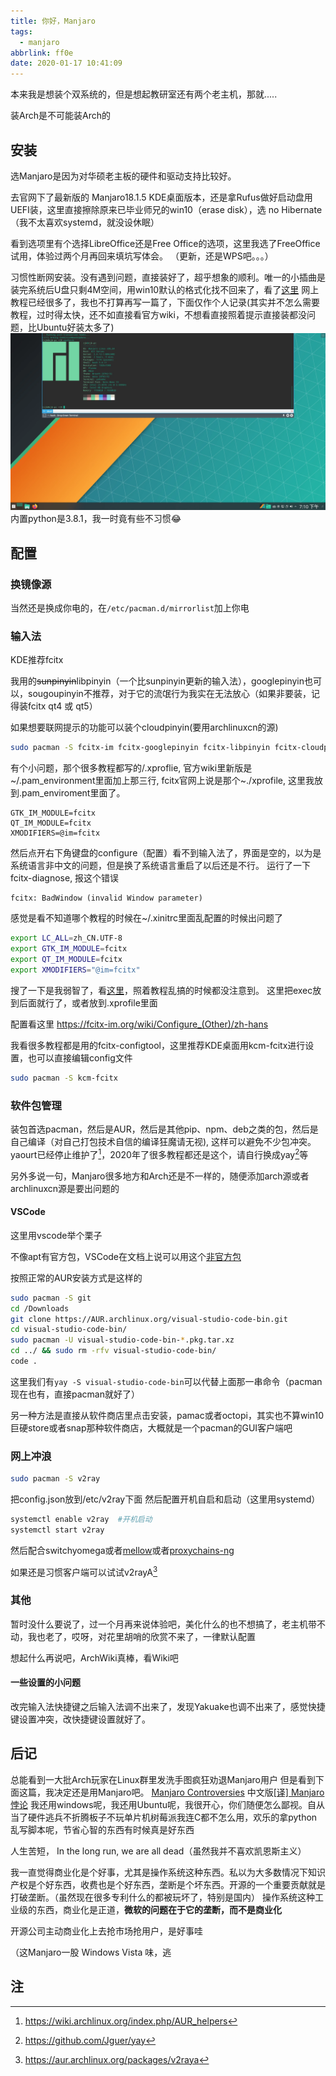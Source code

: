 ```yaml
---
title: 你好，Manjaro
tags:
  - manjaro
abbrlink: ff0e
date: 2020-01-17 10:41:09
---
```

本来我是想装个双系统的，但是想起教研室还有两个老主机，那就.....
<!-- more -->

装Arch是不可能装Arch的

## 安装

选Manjaro是因为对华硕老主板的硬件和驱动支持比较好。

去官网下了最新版的 Manjaro18.1.5 KDE桌面版本，还是拿Rufus做好启动盘用UEFI装，这里直接擦除原来已毕业师兄的win10（erase disk），选 no Hibernate（我不太喜欢systemd，就没设休眠）

看到选项里有个选择LibreOffice还是Free Office的选项，这里我选了FreeOffice试用，体验过两个月再回来填坑写体会。
（更新，还是WPS吧。。。）

习惯性断网安装。没有遇到问题，直接装好了，超乎想象的顺利。唯一的小插曲是装完系统后U盘只剩4M空间，用win10默认的格式化找不回来了，看了[这里](https://zhuanlan.zhihu.com/p/37772825)
网上教程已经很多了，我也不打算再写一篇了，下面仅作个人记录(其实并不怎么需要教程，过时得太快，还不如直接看官方wiki，不想看直接照着提示直接装都没问题，比Ubuntu好装太多了)
![manjaro-neofetch](hello-manjaro/neofetch-manjaro.webp)
内置python是3.8.1，我一时竟有些不习惯😂

## 配置

### 换镜像源

当然还是换成你电的，在`/​etc/​pacman.d/​mirrorlist`加上你电

### 输入法

KDE推荐fcitx

我用的~~sunpinyin~~libpinyin（一个比sunpinyin更新的输入法），googlepinyin也可以，sougoupinyin不推荐，对于它的流氓行为我实在无法放心（如果非要装，记得装fcitx qt4 或 qt5）

如果想要联网提示的功能可以装个cloudpinyin(要用archlinuxcn的源)

```bash
sudo pacman -S fcitx-im fcitx-googlepinyin fcitx-libpinyin fcitx-cloudpinyin
```

有个小问题，那个很多教程都写的/.xproflie, 官方wiki里新版是
~/.pam_environment里面加上那三行, fcitx官网上说是那个~./xprofile, 这里我放到.pam_enviroment里面了。

```log
GTK_IM_MODULE=fcitx
QT_IM_MODULE=fcitx
XMODIFIERS=@im=fcitx
```

然后点开右下角键盘的configure（配置）看不到输入法了，界面是空的，以为是系统语言非中文的问题，但是换了系统语言重启了以后还是不行。
运行了一下fcitx-diagnose, 报这个错误

```log
fcitx: BadWindow (invalid Window parameter)
```

感觉是看不知道哪个教程的时候在~/.xinitrc里面乱配置的时候出问题了

```bash
export LC_ALL=zh_CN.UTF-8
export GTK_IM_MODULE=fcitx
export QT_IM_MODULE=fcitx
export XMODIFIERS="@im=fcitx"
```

搜了一下是我弱智了，看[这里](https://bbs.archlinuxcn.org/viewtopic.php?id=1862)，照着教程乱搞的时候都没注意到。
这里把exec放到后面就行了，或者放到.xprofile里面

配置看这里
https://fcitx-im.org/wiki/Configure_(Other)/zh-hans

我看很多教程都是用的fcitx-configtool，这里推荐KDE桌面用kcm-fcitx进行设置，也可以直接编辑config文件

```bash
sudo pacman -S kcm-fcitx
```

### 软件包管理

装包首选pacman，然后是AUR，然后是其他pip、npm、deb之类的包，然后是自己编译（对自己打包技术自信的编译狂魔请无视), 这样可以避免不少包冲突。
yaourt已经停止维护了[^1]，2020年了很多教程都还是这个，请自行换成yay[^2]等

另外多说一句，Manjaro很多地方和Arch还是不一样的，随便添加arch源或者archlinuxcn源是要出问题的

#### VSCode

这里用vscode举个栗子

不像apt有官方包，VSCode在文档上说可以用这个[非官方包](https://code.visualstudio.com/docs/setup/linux#_aur-package-for-arch-linux)

按照正常的AUR安装方式是这样的

```bash
sudo pacman -S git
cd /Downloads
git clone https://AUR.archlinux.org/visual-studio-code-bin.git
cd visual-studio-code-bin/
sudo pacman -U visual-studio-code-bin-*.pkg.tar.xz
cd ../ && sudo rm -rfv visual-studio-code-bin/
code .
```

这里我们有`yay -S visual-studio-code-bin`可以代替上面那一串命令（pacman现在也有，直接pacman就好了）

另一种方法是直接从软件商店里点击安装，pamac或者octopi，其实也不算win10 巨硬store或者snap那种软件商店，大概就是一个pacman的GUI客户端吧

### 网上冲浪

```bash
sudo pacman -S v2ray
```

把config.json放到/etc/v2ray下面
然后配置开机自启和启动（这里用systemd）

```bash
systemctl enable v2ray  #开机启动
systemctl start v2ray
```

然后配合switchyomega或者[mellow](https://github.com/mellow-io/mellow)或者[proxychains-ng](https://github.com/rofl0r/proxychains-ng)

如果还是习惯客户端可以试试v2rayA[^3]

### 其他

暂时没什么要说了，过一个月再来说体验吧，美化什么的也不想搞了，老主机带不动，我也老了，哎呀，对花里胡哨的欣赏不来了，一律默认配置

想起什么再说吧，ArchWiki真棒，看Wiki吧

#### 一些设置的小问题

改完输入法快捷键之后输入法调不出来了，发现Yakuake也调不出来了，感觉快捷键设置冲突，改快捷键设置就好了。

## 后记

总能看到一大批Arch玩家在Linux群里发洗手图疯狂劝退Manjaro用户
但是看到下面这篇，我决定还是用Manjaro吧。
[Manjaro Controversies](https://rentry.co/manjaro-controversies) 中文版[[译] Manjaro 悖论](https://szclsya.me/zh-cn/posts/linux/manjaro_controversies/)
我还用windows呢，我还用Ubuntu呢，我很开心，你们随便怎么鄙视。自从当了硬件逃兵不折腾板子不玩单片机树莓派我连C都不怎么用，欢乐的拿python乱写脚本呢，节省心智的东西有时候真是好东西

人生苦短，
In the long run, we are all dead（虽然我并不喜欢凯恩斯主义）

我一直觉得商业化是个好事，尤其是操作系统这种东西。私以为大多数情况下知识产权是个好东西，收费也是个好东西，垄断是个坏东西。开源的一个重要贡献就是打破垄断。（虽然现在很多专利什么的都被玩坏了，特别是国内）
操作系统这种工业级的东西，商业化是正道，**微软的问题在于它的垄断，而不是商业化**

开源公司主动商业化上去抢市场抢用户，是好事哇
<!-- 
开源挺好的，但我不是个自由软件的教徒，也不是一个马教教徒，我对乌托邦的幻梦没什么兴趣

很多开源社区都有浓厚的抵触商业化的感情，但是现在经济并不好了，不少泡沫也要破了。软件传播成本接近零、容易破解、大家不愿意为软件买单，再加上近十几年国内外软件行业整体上升期，过的还不错，开源这么搞还能活得下去，靠着捐款和用爱发电也能过过日子。
看看硬件行业，开源早就没多少地盘了，一个比一个封闭。
你看论坛什么的，好多靠着版主和众筹能一直不盈利几十年活的好好的，烧钱的视频网站就不行，a站没几年就凉了。拒绝任何商业化却又需要很多投入又不直接带来太多价值的开源项目，只能越来越凉。
有比例巨大的开源用户都是被免费吸引而来的白嫖党，开源社区没有像邪教分权那样的筹钱能力，消耗很大的大项目，吃枣要凉。
个人英雄主义、理想主义、全球化的时代正在缓缓退去，孤立主义和贸易保护主义要来了，时间不等人。再这样下去，开源社区和小公司肯定要倒一大批，垄断集团只会越发强盛。
再多出多几个红帽那种的公司都算是烧高香了，市场总有人要抢，SUN那种好公司倒了，Oracle那种讼棍公司能把你们恶心死。很多人不喜欢Java就是让Oracle给恶心的，开源警察和自由软件警察再这么搞下去，好社区和好公司只会倒闭得更快。

扯远了，如果不怕滚炸，非重要工作环境，Manjaro是一个还不错的个人桌面版，大概像 Linux mint 那样值得一试。
 -->
（这Manjaro一股 Windows Vista 味，逃

## 注

[^1]: https://wiki.archlinux.org/index.php/AUR_helpers
[^2]: https://github.com/Jguer/yay
[^3]: https://aur.archlinux.org/packages/v2raya